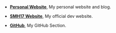 
- <strong><strong>[Personal Website](https://silviomarano.tk)</strong></strong>, My personal website and blog.

- <strong><strong>[SMH17 Website](https://smh17.tk)</strong></strong>, My official dev website.

- <strong><strong>[GitHub](https://github.com/SMH17)</strong></strong>, My GitHub Section.
